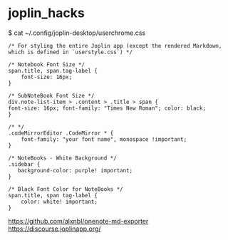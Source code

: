 # joplin_hacks


$ cat ~/.config/joplin-desktop/userchrome.css

```
/* For styling the entire Joplin app (except the rendered Markdown, which is defined in `userstyle.css`) */

/* Notebook Font Size */
span.title, span.tag-label {
    font-size: 16px;
}

/* SubNoteBook Font Size */
div.note-list-item > .content > .title > span {
font-size: 16px; font-family: "Times New Roman"; color: black;
}

/* */
.codeMirrorEditor .CodeMirror * {
    font-family: "your font name", monospace !important;
}

/* NoteBooks - White Background */
.sidebar {
   background-color: purple! important;
}

/* Black Font Color for NoteBooks */
span.title, span tag-label {
    color: white! important;
}
```

https://github.com/alxnbl/onenote-md-exporter
https://discourse.joplinapp.org/
